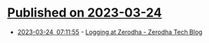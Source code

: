 # [Published on 2023-03-24](index.md)

* [2023-03-24, 07:11:55](https://lobste.rs/s/kakw4f/logging_at_zerodha_zerodha_tech_blog) - [Logging at Zerodha - Zerodha Tech Blog](https://zerodha.tech/blog/logging-at-zerodha/)
